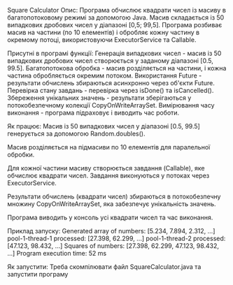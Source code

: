 Square Calculator 
Опис: Програма обчислює квадрати чисел із масиву в багатопотоковому режимі за допомогою Java. Масив складається із 50 випадкових дробових чисел у діапазоні [0,5; 99,5]. Програма розбиває масив на частини (по 10 елементів) і обробляє кожну частину в окремому потоці, використовуючи ExecutorService та Callable.

Присутні в програмі функції: Генерація випадкових чисел - масив із 50 випадкових дробових чисел створюється у заданому діапазоні [0.5, 99.5]. Багатопотокова обробка - масив розділяється на частини, і кожна частина обробляється окремим потоком. Використання Future - результати обчислень збираються асинхронно через об'єкти Future. Перевірка стану завдань - перевірка через isDone() та isCancelled(). Збереження унікальних значень - результати зберігаються у потокобезпечному колекції CopyOnWriteArraySet. Вимірювання часу виконання - програма підраховує і виводить час роботи.

Як працює: Масив із 50 випадкових чисел у діапазоні [0.5, 99.5] генерується за допомогою Random.doubles().

Масив розділяється на підмасиви по 10 елементів для паралельної обробки.

Для кожної частини масиву створюється завдання (Callable), яке обчислює квадрати чисел. Завдання виконуються у потоках через ExecutorService.

Результати обчислень (квадрати чисел) збираються в потокобезпечну множину CopyOnWriteArraySet, яка забезпечує унікальність значень.

Програма виводить у консоль усі квадрати чисел та час виконання.

Приклад запуску: Generated array of numbers: [5.234, 7.894, 2.312, ...] pool-1-thread-1 processed: [27.398, 62.299, ...] pool-1-thread-2 processed: [47.123, 98.432, ...] Squares of numbers: [27.398, 62.299, 47.123, 98.432, ...] Program execution time: 52 ms

Як запустити: Треба скомпілювати файл SquareCalculator.java та запустити програму
